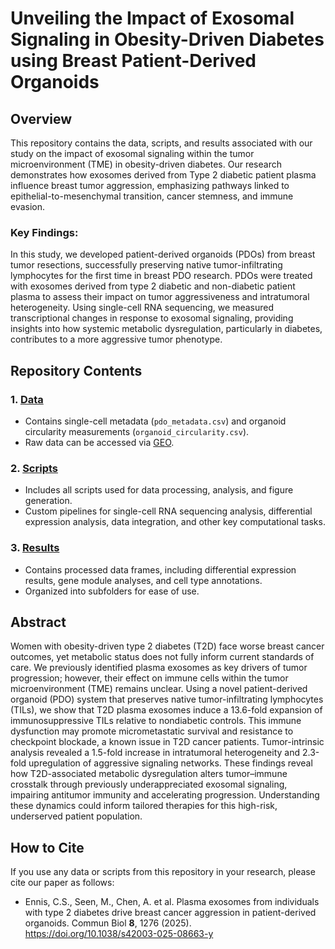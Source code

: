 # Unveiling the Impact of Exosomal Signaling in Obesity-Driven Diabetes using Breast Patient-Derived Organoids

## Overview

This repository contains the data, scripts, and results associated with our study on the impact of exosomal signaling within the tumor microenvironment (TME) in obesity-driven diabetes. Our research demonstrates how exosomes derived from Type 2 diabetic patient plasma influence breast tumor aggression, emphasizing pathways linked to epithelial-to-mesenchymal transition, cancer stemness, and immune evasion.

### Key Findings:
In this study, we developed patient-derived organoids (PDOs) from breast tumor resections, successfully preserving native tumor-infiltrating lymphocytes for the first time in breast PDO research. PDOs were treated with exosomes derived from type 2 diabetic and non-diabetic patient plasma to assess their impact on tumor aggressiveness and intratumoral heterogeneity. Using single-cell RNA sequencing, we measured transcriptional changes in response to exosomal signaling, providing insights into how systemic metabolic dysregulation, particularly in diabetes, contributes to a more aggressive tumor phenotype.

## Repository Contents

### 1. [Data](data)
   - Contains single-cell metadata (`pdo_metadata.csv`) and organoid circularity measurements (`organoid_circularity.csv`).
   - Raw data can be accessed via [GEO](https://www.ncbi.nlm.nih.gov/geo/query/acc.cgi?acc=GSE302054).

### 2. [Scripts](scripts)
   - Includes all scripts used for data processing, analysis, and figure generation.
   - Custom pipelines for single-cell RNA sequencing analysis, differential expression analysis, data integration, and other key computational tasks.

### 3. [Results](results)
   - Contains processed data frames, including differential expression results, gene module analyses, and cell type annotations.
   - Organized into subfolders for ease of use.

## Abstract

Women with obesity-driven type 2 diabetes (T2D) face worse breast cancer outcomes, yet metabolic status does not fully inform current standards of care. We previously identified plasma exosomes as key drivers of tumor progression; however, their effect on immune cells within the tumor microenvironment (TME) remains unclear. Using a novel patient-derived organoid (PDO) system that preserves native tumor-infiltrating lymphocytes (TILs), we show that T2D plasma exosomes induce a 13.6-fold expansion of immunosuppressive TILs relative to nondiabetic controls. This immune dysfunction may promote micrometastatic survival and resistance to checkpoint blockade, a known issue in T2D cancer patients. Tumor-intrinsic analysis revealed a 1.5-fold increase in intratumoral heterogeneity and 2.3-fold upregulation of aggressive signaling networks. These findings reveal how T2D-associated metabolic dysregulation alters tumor–immune crosstalk through previously underappreciated exosomal signaling, impairing antitumor immunity and accelerating progression. Understanding these dynamics could inform tailored therapies for this high-risk, underserved patient population.

## How to Cite

If you use any data or scripts from this repository in your research, please cite our paper as follows:
- Ennis, C.S., Seen, M., Chen, A. et al. Plasma exosomes from individuals with type 2 diabetes drive breast cancer aggression in patient-derived organoids. Commun Biol **8**, 1276 (2025). https://doi.org/10.1038/s42003-025-08663-y
